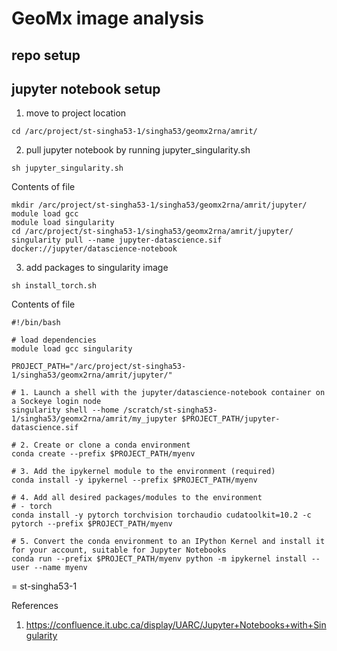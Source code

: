 # GeoMx image analysis

## repo setup


## jupyter notebook setup
1. move to project location
```
cd /arc/project/st-singha53-1/singha53/geomx2rna/amrit/
```

2. pull jupyter notebook by running jupyter_singularity.sh

```
sh jupyter_singularity.sh
```

Contents of file
```
mkdir /arc/project/st-singha53-1/singha53/geomx2rna/amrit/jupyter/
module load gcc
module load singularity
cd /arc/project/st-singha53-1/singha53/geomx2rna/amrit/jupyter/
singularity pull --name jupyter-datascience.sif docker://jupyter/datascience-notebook
```

3. add packages to singularity image


```
sh install_torch.sh
```

Contents of file
```
#!/bin/bash

# load dependencies
module load gcc singularity

PROJECT_PATH="/arc/project/st-singha53-1/singha53/geomx2rna/amrit/jupyter/"

# 1. Launch a shell with the jupyter/datascience-notebook container on a Sockeye login node
singularity shell --home /scratch/st-singha53-1/singha53/geomx2rna/amrit/my_jupyter $PROJECT_PATH/jupyter-datascience.sif

# 2. Create or clone a conda environment
conda create --prefix $PROJECT_PATH/myenv

# 3. Add the ipykernel module to the environment (required)
conda install -y ipykernel --prefix $PROJECT_PATH/myenv

# 4. Add all desired packages/modules to the environment
# - torch
conda install -y pytorch torchvision torchaudio cudatoolkit=10.2 -c pytorch --prefix $PROJECT_PATH/myenv

# 5. Convert the conda environment to an IPython Kernel and install it for your account, suitable for Jupyter Notebooks
conda run --prefix $PROJECT_PATH/myenv python -m ipykernel install --user --name myenv

```

<st-alloc-1> = st-singha53-1


References
1. https://confluence.it.ubc.ca/display/UARC/Jupyter+Notebooks+with+Singularity
